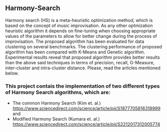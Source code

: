 ## Harmony-Search

Harmony search (HS) is a meta-heuristic optimization method, which is based on the concept of music improvisation. As any other optmization heuristic algorithm it depends on fine-tuning when choosing appropriate values of the parameters to allow for better change during the process of improvisation. The proposed algorithm has been evaluated for data clustering on several benchmarks. The clustering performance of proposed algorithm has been compared with K-Means and Genetic algorithm. Experimental results reveal that proposed algorithm provides better results than the above said techniques in terms of precision, recall, G-Measure, inter-cluster and intra-cluster distance. Please, read the articles mentioned below.

### This project contais the implementation of two different types of Harmony Search algorithms, which are:

- The common Harmony Search (Kim et. al.) https://www.sciencedirect.com/science/article/pii/S1877705816318999 and
- Modified Harmony Search (Kumara et. al.) https://www.sciencedirect.com/science/article/pii/S2212017312005774
